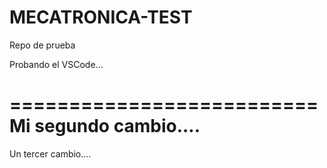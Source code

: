 # MECATRONICA-TEST
Repo de prueba

Probando el VSCode...

==========================
Mi segundo cambio....
==========================

Un tercer cambio....